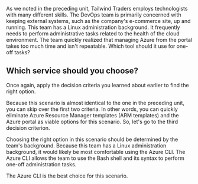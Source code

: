 As we noted in the preceding unit, Tailwind Traders employs technologists with many different skills. The DevOps team is primarily concerned with keeping external systems, such as the company's e-commerce site, up and running. This team has a Linux administration background.  It frequently needs to perform administrative tasks related to the health of the cloud environment.  The team quickly realized that managing Azure from the portal takes too much time and isn't repeatable.  Which tool should it use for one-off tasks?

## Which service should you choose?

Once again, apply the decision criteria you learned about earlier to find the right option.

Because this scenario is almost identical to the one in the preceding unit, you can skip over the first two criteria.  In other words, you can quickly eliminate Azure Resource Manager templates (ARM templates) and the Azure portal as viable options for this scenario.  So, let's go to the third decision criterion.

Choosing the right option in this scenario should be determined by the team's background.  Because this team has a Linux administration background, it would likely be most comfortable using the Azure CLI.  The Azure CLI allows the team to use the Bash shell and its syntax to perform one-off administration tasks.

The Azure CLI is the best choice for this scenario.

